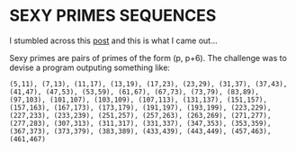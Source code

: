 # SEXY PRIMES SEQUENCES

I stumbled across this [post](https://www.linkedin.com/feed/update/urn:li:activity:7172765957008965632?utm_source=share&utm_medium=member_desktop) and this is what I came out...

Sexy primes are pairs of primes of the form (p, p+6). The challenge was to devise a program outputing something like:

```text
(5,11), (7,13), (11,17), (13,19), (17,23), (23,29), (31,37), (37,43), (41,47), (47,53), (53,59), (61,67), (67,73), (73,79), (83,89), (97,103), (101,107), (103,109), (107,113), (131,137), (151,157), (157,163), (167,173), (173,179), (191,197), (193,199), (223,229), (227,233), (233,239), (251,257), (257,263), (263,269), (271,277), (277,283), (307,313), (311,317), (331,337), (347,353), (353,359), (367,373), (373,379), (383,389), (433,439), (443,449), (457,463), (461,467)
```
